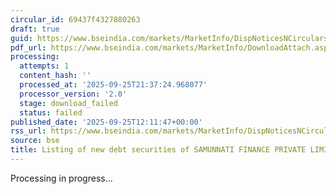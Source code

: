 ```yaml
---
circular_id: 69437f4327880263
draft: true
guid: https://www.bseindia.com/markets/MarketInfo/DispNoticesNCirculars.aspx?Noticeid={9C742F0C-22EF-4832-A002-6BD942086389}&noticeno=20250925-21&dt=09/25/2025&icount=21&totcount=65&flag=0
pdf_url: https://www.bseindia.com/markets/MarketInfo/DownloadAttach.aspx?id=20250925-21&attachedId=
processing:
  attempts: 1
  content_hash: ''
  processed_at: '2025-09-25T21:37:24.968077'
  processor_version: '2.0'
  stage: download_failed
  status: failed
published_date: '2025-09-25T12:11:47+00:00'
rss_url: https://www.bseindia.com/markets/MarketInfo/DispNoticesNCirculars.aspx?Noticeid={9C742F0C-22EF-4832-A002-6BD942086389}&noticeno=20250925-21&dt=09/25/2025&icount=21&totcount=65&flag=0
source: bse
title: Listing of new debt securities of SAMUNNATI FINANCE PRIVATE LIMITED
---
```


Processing in progress...